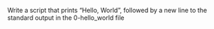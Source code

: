 Write a script that prints “Hello, World”, followed by a new line to the standard output in the 0-hello_world file
